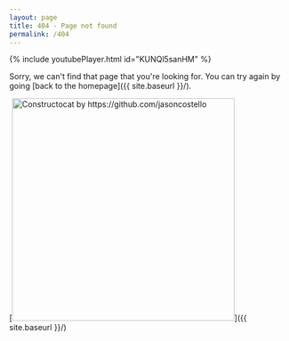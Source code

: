 ```yaml
---
layout: page
title: 404 - Page not found
permalink: /404
---
```

{% include youtubePlayer.html id="KUNQl5sanHM" %}

Sorry, we can't find that page that you're looking for. You can try again by going [back to the homepage]({{ site.baseurl }}/).

[<img src="{{ site.baseurl }}/images/404.jpg" alt="Constructocat by https://github.com/jasoncostello" style="width: 400px;"/>]({{ site.baseurl }}/)
